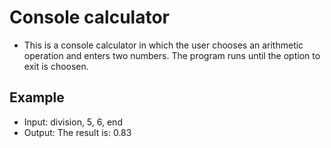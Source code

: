 # Console calculator

* This is a console calculator in which the user chooses an arithmetic operation and enters two numbers. The program runs until the option to exit is choosen. 

## Example 

* Input: division, 5, 6, end
* Output: The result is: 0.83